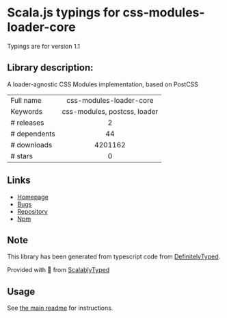 
# Scala.js typings for css-modules-loader-core

Typings are for version 1.1

## Library description:
A loader-agnostic CSS Modules implementation, based on PostCSS

|                    |                 |
| ------------------ | :-------------: |
| Full name          | css-modules-loader-core |
| Keywords           | css-modules, postcss, loader |
| # releases         | 2 |
| # dependents       | 44 |
| # downloads        | 4201162 |
| # stars            | 0 |

## Links
- [Homepage](https://github.com/css-modules/css-modules-loader-core)
- [Bugs](https://github.com/css-modules/css-modules-loader-core/issues)
- [Repository](https://github.com/css-modules/css-modules-loader-core)
- [Npm](https://www.npmjs.com/package/css-modules-loader-core)
    


## Note
This library has been generated from typescript code from [DefinitelyTyped](https://definitelytyped.org).

Provided with :purple_heart: from [ScalablyTyped](https://github.com/oyvindberg/ScalablyTyped)

## Usage
See [the main readme](../../readme.md) for instructions.


